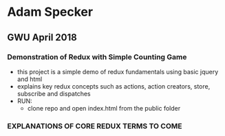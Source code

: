# Adam Specker
## GWU April 2018

### Demonstration of Redux with Simple Counting Game

* this project is a simple demo of redux fundamentals using basic jquery and html
* explains key redux concepts such as actions, action creators, store, subscribe and dispatches
* RUN:
  * clone repo and open index.html from the public folder

### EXPLANATIONS OF CORE REDUX TERMS TO COME
